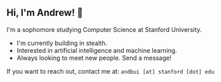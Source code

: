 ## Hi, I'm Andrew! 👋
I'm a sophomore studying Computer Science at Stanford University.

- I'm currently building in stealth.
- Interested in artificial intelligence and machine learning.
- Always looking to meet new people. Send a message!

If you want to reach out, contact me at: `andbui [at] stanford [dot] edu`

<!--
**andrvw/andrvw** is a ✨ _special_ ✨ repository because its `README.md` (this file) appears on your GitHub profile.

Here are some ideas to get you started:

- 🔭 I’m currently working on ...
- 🌱 I’m currently learning ...
- 👯 I’m looking to collaborate on ...
- 🤔 I’m looking for help with ...
- 💬 Ask me about ...
- 📫 How to reach me: ...
- 😄 Pronouns: ...
- ⚡ Fun fact: ...
-->
